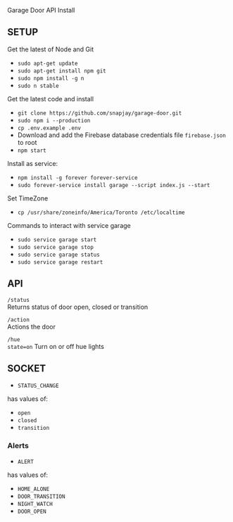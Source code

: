 Garage Door API Install

## SETUP

Get the latest of Node and Git
* `sudo apt-get update`
* `sudo apt-get install npm git`
* `sudo npm install -g n` 
* `sudo n stable` 


Get the latest code and install
* `git clone https://github.com/snapjay/garage-door.git`
* `sudo npm i --production`
* `cp .env.example .env`
*  Download and add the Firebase database credentials file `firebase.json` to root
* `npm start`

Install as service:
* `npm install -g forever forever-service`
* `sudo forever-service install garage --script index.js --start`

Set TimeZone
* `cp /usr/share/zoneinfo/America/Toronto /etc/localtime`

Commands to interact with service garage
* `sudo service garage start`
* `sudo service garage stop`
* `sudo service garage status`
* `sudo service garage restart`


## API

`/status`  
Returns status of door open, closed or transition 

`/action`  
Actions the door

`/hue`  
`state=on`
Turn on or off hue lights

## SOCKET

* `STATUS_CHANGE` 

has values of:
* `open` 
* `closed` 
* `transition` 

### Alerts

* `ALERT` 

has values of:
* `HOME_ALONE` 
* `DOOR_TRANSITION` 
* `NIGHT_WATCH` 
* `DOOR_OPEN` 
